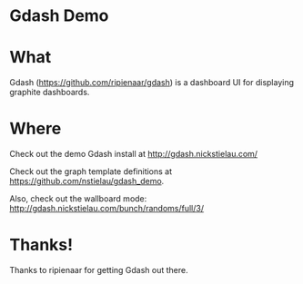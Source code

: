 # Gdash Demo

# What
Gdash (https://github.com/ripienaar/gdash) is a dashboard UI for displaying 
graphite dashboards.

# Where
Check out the demo Gdash install at http://gdash.nickstielau.com/

Check out the graph template definitions at https://github.com/nstielau/gdash_demo.  

Also, check out the wallboard mode: http://gdash.nickstielau.com/bunch/randoms/full/3/

# Thanks!
Thanks to ripienaar for getting Gdash out there.
